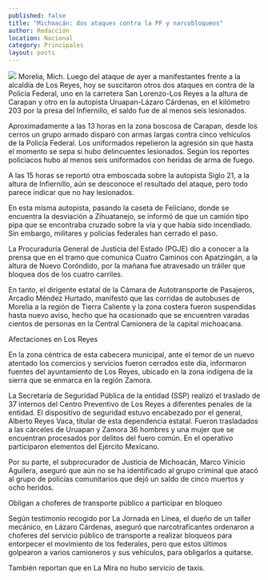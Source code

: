 ```yaml
---
published: false
title: "Michoacán: dos ataques contra la PF y narcobloqueos"
author: Redacción
location: Nacional
category: Principales
layout: posts
---
```


![](http://i.imgur.com/vcFdb1Hm.jpg)
Morelia, Mich. Luego del ataque de ayer a manifestantes frente a la alcaldía de Los Reyes, hoy se suscitaron otros dos ataques en contra de la Policía Federal, uno en la carretera San Lorenzo-Los Reyes a la altura de Carapan y otro en la autopista Uruapan-Lázaro Cárdenas, en el kilómetro 203 por la presa del Infiernillo, el saldo fue de al menos seis lesionados.

Aproximadamente a las 13 horas en la zona boscosa de Carapan, desde los cerros un grupo armado disparó con armas largas contra cinco vehículos de la Policía Federal. Los uniformados repelieron la agresión sin que hasta el momento se sepa si hubo delincuentes lesionados. Según los reportes policiacos hubo al menos seis uniformados con heridas de arma de fuego.

A las 15 horas se reportó otra emboscada sobre la autopista Siglo 21, a la altura de Infiernillo, aún se desconoce el resultado del ataque, pero todo parece indicar que no hay lesionados.

En esta misma autopista, pasando la caseta de Feliciano, donde se encuentra la desviación a Zihuatanejo, se informó de que un camión tipo pipa que se encontraba cruzado sobre la vía y que había sido incendiado. Sin embargo, militares y policías federales han cerrado el paso.

La Procuraduría General de Justicia del Estado (PGJE) dio a conocer a la prensa que en el tramo que comunica Cuatro Caminos con Apatzingán, a la altura de Nuevo Coróndido, por la mañana fue atravesado un tráiler que bloquea dos de los cuatro carriles.

En tanto, el dirigente estatal de la Cámara de Autotransporte de Pasajeros, Arcadio Méndez Hurtado, manifestó que las corridas de autobuses de Morelia a la región de Tierra Caliente y la zona costera fueron suspendidas hasta nuevo aviso, hecho que ha ocasionado que se encuentren varadas cientos de personas en la Central Camionera de la capital michoacana.

Afectaciones en Los Reyes

En la zona céntrica de esta cabecera municipal, ante el temor de un nuevo atentado los comercios y servicios fueron cerrados este día, informaron fuentes del ayuntamiento de Los Reyes, ubicado en la zona indígena de la sierra que se enmarca en la región Zamora.

La Secretaría de Seguridad Pública de la entidad (SSP) realizó el traslado de 37 internos del Centro Preventivo de Los Reyes a diferentes penales de la entidad. El dispositivo de seguridad estuvo encabezado por el general, Alberto Reyes Vaca, titular de esta dependencia estatal. Fueron trasladados a las cárceles de Uruapan y Zamora 36 hombres y una mujer que se encuentran procesados por delitos del fuero común. En el operativo participaron elementos del Ejército Mexicano.

Por su parte, el subprocurador de Justicia de Michoacán, Marco Vinicio Aguilera, aseguró que aún no se ha identificado al grupo criminal que atacó al grupo de policías comunitarios que dejó un saldo de cinco muertos y ocho heridos.

Obligan a choferes de transporte público a participar en bloqueo

Según testimonio recogido por La Jornada en Línea, el dueño de un taller mecánico, en Lázaro Cárdenas, aseguró que narcotraficantes ordenaron a choferes del servicio público de transporte a realizar bloqueos para entorpecer el movimiento de los federales, pero que estos últimos golpearon a varios camioneros y sus vehículos, para obligarlos a quitarse.

También reportan que en La Mira no hubo servicio de taxis.
